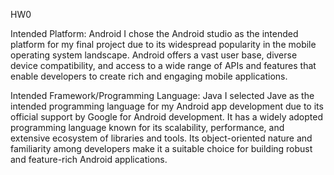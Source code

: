 HW0

Intended Platform: Android
I chose the Android studio as the intended platform for my final project due to its widespread popularity in the mobile operating system landscape. Android offers a vast user base, diverse device compatibility, and access to a wide range of APIs and features that enable developers to create rich and engaging mobile applications.

Intended Framework/Programming Language: Java
I selected Jave as the intended programming language for my Android app development due to its official support by Google for Android development. It has a widely adopted programming language known for its scalability, performance, and extensive ecosystem of libraries and tools. Its object-oriented nature and familiarity among developers make it a suitable choice for building robust and feature-rich Android applications.
